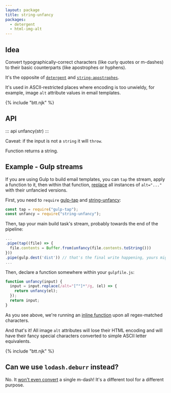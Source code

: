 ```yaml
---
layout: package
title: string-unfancy
packages:
  - detergent
  - html-img-alt
---
```


## Idea

Convert typographically-correct characters (like curly quotes or m-dashes) to their basic counterparts (like apostrophes or hyphens).

It's the opposite of [`detergent`](/os/detergent/) and [`string-apostrophes`](/os/string-apostrophes/).

It's used in ASCII-restricted places where encoding is too unwieldy, for example, image `alt` attribute values in email templates.

{% include "btt.njk" %}

## API

::: api
unfancy(str)
:::

Caveat: if the input is not a `string` it will `throw`.

Function returns a string.

## Example - Gulp streams

If you are using Gulp to build email templates, you can `tap` the stream, apply a function to it, then within that function, [replace](https://developer.mozilla.org/en/docs/Web/JavaScript/Reference/Global_Objects/String/replace) all instances of `alt="..."` with their unfancied versions.

First, you need to `require` [gulp-tap](https://www.npmjs.com/package/gulp-tap) and [string-unfancy](/os/string-unfancy/):

```js
const tap = require("gulp-tap");
const unfancy = require("string-unfancy");
```

Then, tap your main build task's stream, probably towards the end of the pipeline:

```js
...
.pipe(tap((file) => {
  file.contents = Buffer.from(unfancy(file.contents.toString()))
}))
.pipe(gulp.dest('dist')) // that's the final write happening, yours might be different
...
```

Then, declare a function somewhere within your `gulpfile.js`:

```js
function unfancy(input) {
  input = input.replace(/alt="[^"]*"/g, (el) => {
    return unfancy(el);
  });
  return input;
}
```

As you see above, we're running an [inline function](https://developer.mozilla.org/en/docs/Web/JavaScript/Reference/Global_Objects/String/replace) upon all regex-matched characters.

And that's it! All image `alt` attributes will lose their HTML encoding and will have their fancy special characters converted to simple ASCII letter equivalents.

{% include "btt.njk" %}

## Can we use `lodash.deburr` instead?

No. It [won't even convert](https://runkit.com/embed/2oy0v80zzfsw) a single m-dash! It's a different tool for a different purpose.
